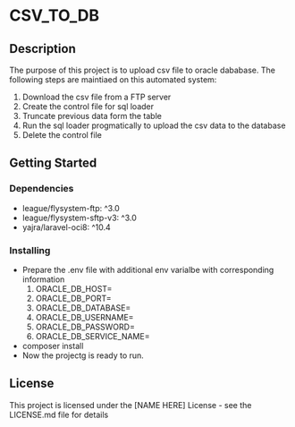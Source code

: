 

# CSV_TO_DB

## Description

The purpose of this project is to upload csv file to oracle dababase.
The following steps are maintiaed on this automated system:
1. Download the csv file from a FTP server
2. Create the control file for sql loader
3. Truncate previous data form the table
4. Run the sql loader progmatically to upload the csv data to the database
5. Delete the control file

## Getting Started

### Dependencies

* league/flysystem-ftp: ^3.0
* league/flysystem-sftp-v3: ^3.0
* yajra/laravel-oci8: ^10.4

### Installing

* Prepare the .env file with additional env varialbe with corresponding information
   1. ORACLE_DB_HOST=
   2. ORACLE_DB_PORT=
   3. ORACLE_DB_DATABASE=
   4. ORACLE_DB_USERNAME=
   5. ORACLE_DB_PASSWORD=
   6. ORACLE_DB_SERVICE_NAME=
* composer install
* Now the projectg is ready to run.


## License

This project is licensed under the [NAME HERE] License - see the LICENSE.md file for details

